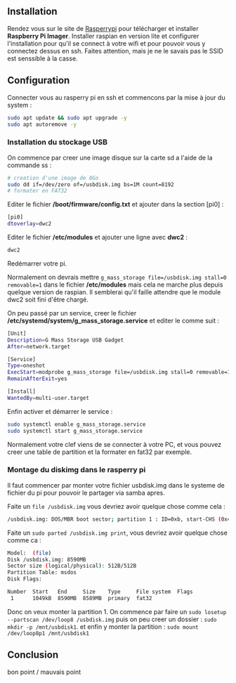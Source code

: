 
## Installation

Rendez vous sur le site de [Rasperrypi](https://www.raspberrypi.com/software/) pour télécharger et installer **Raspberry Pi Imager**. 
Installer raspian en version lite et configurer l'installation pour qu'il se connect à votre wifi et pour pouvoir vous y connectez dessus en ssh. Faites attention, mais je ne le savais pas le SSID est senssible à la casse. 


## Configuration

Connecter vous au rasperry pi en ssh et commencons par la mise à jour du system :

~~~bash 
sudo apt update && sudo apt upgrade -y
sudo apt autoremove -y
~~~

### Installation du stockage USB

On commence par creer une image disque sur la carte sd a l'aide de la commande ss : 

~~~bash 
# creation d'une image de 8Go
sudo dd if=/dev/zero of=/usbdisk.img bs=1M count=8192
# formater en FAT32
~~~

Editer le fichier **/boot/firmware/config.txt** et ajouter dans la section [pi0] : 

~~~bash 
[pi0]
dtoverlay=dwc2
~~~


Editer le fichier **/etc/modules** et ajouter une ligne avec **dwc2** :

~~~bash
dwc2
~~~

Redémarrer votre pi.

Normalement on devrais mettre `g_mass_storage file=/usbdisk.img stall=0 removable=1` dans le fichier **/etc/modules** mais cela ne marche plus depuis quelque version de raspian. Il semblerai qu'il faille attendre que le module dwc2 soit fini d'être chargé. 

On peu passé par un service, creer le fichier **/etc/systemd/system/g_mass_storage.service** et editer le comme suit : 

~~~bash
[Unit]
Description=G Mass Storage USB Gadget
After=network.target

[Service]
Type=oneshot
ExecStart=modprobe g_mass_storage file=/usbdisk.img stall=0 removable=1
RemainAfterExit=yes

[Install]
WantedBy=multi-user.target
~~~

Enfin activer et démarrer le service : 

~~~bash
sudo systemctl enable g_mass_storage.service
sudo systemctl start g_mass_storage.service
~~~

Normalement votre clef viens de se connecter à votre PC, et vous pouvez creer une table de partition et la formater en fat32 par exemple.

### Montage du diskimg dans le rasperry pi

Il faut commencer par monter votre fichier usbdisk.img dans le systeme de fichier du pi pour pouvoir le partager via samba apres. 

Faite un `file /usbdisk.img` vous devriez avoir quelque chose comme cela :

~~~bash
/usbdisk.img: DOS/MBR boot sector; partition 1 : ID=0xb, start-CHS (0x4,4,1), end-CHS (0x3ff,254,2), startsector 2048, 16775168 sectors
~~~

Faite un `sudo parted /usbdisk.img print`, vous devriez avoir quelque chose comme ca : 

~~~bash
Model:  (file)
Disk /usbdisk.img: 8590MB
Sector size (logical/physical): 512B/512B
Partition Table: msdos
Disk Flags: 

Number  Start   End     Size    Type     File system  Flags
 1      1049kB  8590MB  8589MB  primary  fat32
~~~

Donc on veux monter la partition 1. On commence par faire un `sudo losetup --partscan /dev/loop8 /usbdisk.img` puis on peu creer un dossier : `sudo mkdir -p /mnt/usbdisk1`. et enfin y monter la partition : `sudo mount /dev/loop8p1 /mnt/usbdisk1`







## Conclusion

bon point / mauvais point